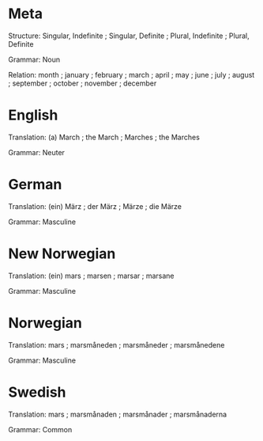 Meta
====

Structure: Singular, Indefinite ; Singular, Definite ; Plural, Indefinite ; Plural, Definite

Grammar:   Noun

Relation: month ; january ; february ; march ; april ; may ; june ; july ; august ; september ; october ; november ; december




English
=======

Translation: (a) March ; the March ; Marches ; the Marches

Grammar:     Neuter



German
======

Translation: (ein) März ; der März ; Märze ; die Märze

Grammar:     Masculine



New Norwegian
=============

Translation: (ein) mars ; marsen ; marsar ; marsane

Grammar:     Masculine



Norwegian
=========

Translation: mars ; marsmåneden ; marsmåneder ; marsmånedene

Grammar:     Masculine



Swedish
=======

Translation: mars ; marsmånaden ; marsmånader ; marsmånaderna

Grammar:     Common
